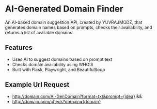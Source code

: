 # AI-Generated Domain Finder

An AI-based domain suggestion API, created by YUVRAJMODZ, that generates domain names based on prompts, checks their availability, and returns a list of available domains.

## Features
- Uses AI to suggest domains based on prompt text
- Checks domain availability using WHOIS
- Built with Flask, Playwright, and BeautifulSoup

## Example Url Request
- http://domain.com/Ai-GenDomain?format=txt&prompt={idea}
&&
- http://domain.com/check?domain={domain}